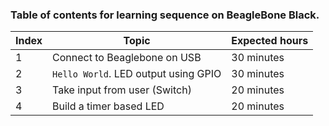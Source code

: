 ### Table of contents for learning sequence on BeagleBone Black.

| Index | Topic                                 | Expected hours |
|-------|---------------------------------------|----------------|
| 1     | Connect to Beaglebone on USB          | 30 minutes     |
| 2     | `Hello World`. LED output using GPIO  | 30 minutes     |
| 3     | Take input from user (Switch)         | 20 minutes     |
| 4     | Build a timer based LED               | 20 minutes     |


